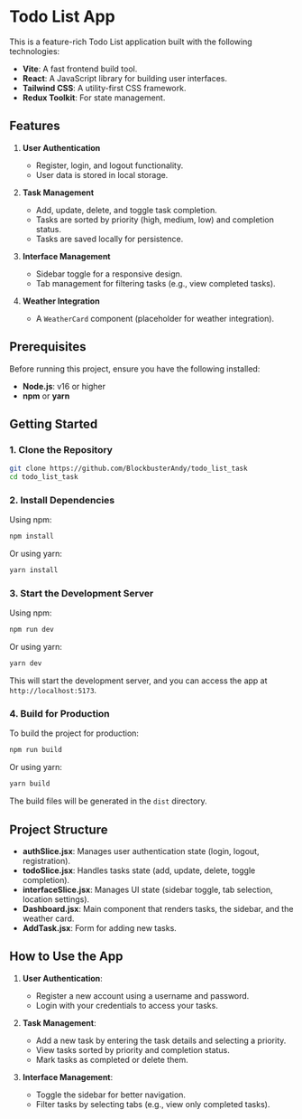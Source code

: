 # Todo List App

This is a feature-rich Todo List application built with the following technologies:

- **Vite**: A fast frontend build tool.
- **React**: A JavaScript library for building user interfaces.
- **Tailwind CSS**: A utility-first CSS framework.
- **Redux Toolkit**: For state management.

## Features

1. **User Authentication**
   - Register, login, and logout functionality.
   - User data is stored in local storage.

2. **Task Management**
   - Add, update, delete, and toggle task completion.
   - Tasks are sorted by priority (high, medium, low) and completion status.
   - Tasks are saved locally for persistence.

3. **Interface Management**
   - Sidebar toggle for a responsive design.
   - Tab management for filtering tasks (e.g., view completed tasks).

4. **Weather Integration**
   - A `WeatherCard` component (placeholder for weather integration).

## Prerequisites

Before running this project, ensure you have the following installed:

- **Node.js**: v16 or higher
- **npm** or **yarn**

## Getting Started

### 1. Clone the Repository

```bash
git clone https://github.com/BlockbusterAndy/todo_list_task
cd todo_list_task
```

### 2. Install Dependencies

Using npm:
```bash
npm install
```

Or using yarn:
```bash
yarn install
```

### 3. Start the Development Server

Using npm:
```bash
npm run dev
```

Or using yarn:
```bash
yarn dev
```

This will start the development server, and you can access the app at `http://localhost:5173`.

### 4. Build for Production

To build the project for production:

```bash
npm run build
```

Or using yarn:
```bash
yarn build
```

The build files will be generated in the `dist` directory.

## Project Structure

- **authSlice.jsx**: Manages user authentication state (login, logout, registration).
- **todoSlice.jsx**: Handles tasks state (add, update, delete, toggle completion).
- **interfaceSlice.jsx**: Manages UI state (sidebar toggle, tab selection, location settings).
- **Dashboard.jsx**: Main component that renders tasks, the sidebar, and the weather card.
- **AddTask.jsx**: Form for adding new tasks.

## How to Use the App

1. **User Authentication**:
   - Register a new account using a username and password.
   - Login with your credentials to access your tasks.

2. **Task Management**:
   - Add a new task by entering the task details and selecting a priority.
   - View tasks sorted by priority and completion status.
   - Mark tasks as completed or delete them.

3. **Interface Management**:
   - Toggle the sidebar for better navigation.
   - Filter tasks by selecting tabs (e.g., view only completed tasks).
